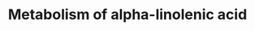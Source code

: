 ---
annotations:
- id: PW:0001158
  parent: classic metabolic pathway
  type: Pathway Ontology
  value: alpha-linolenic acid metabolic pathway
- id: PW:0000485
  parent: classic metabolic pathway
  type: Pathway Ontology
  value: eicosanoid metabolic pathway
- id: PW:0000523
  parent: classic metabolic pathway
  type: Pathway Ontology
  value: linoleic acid metabolic pathway
authors:
- Chris
- Egonw
- DeSl
- AlexanderPico
- Khanspers
- MaintBot
- Finterly
- Eweitz
citedin:
- link: 10.1016/j.plipres.2024.101276
  title: 'Oxylipin profiling for clinical research: Current status and future perspectives
    (2024)'
- link: 10.1038/s41598-024-70629-7
  title: The differential expression of adipose tissue genes in short, medium and
    long-term periods after bariatric surgery (2024)
communities: []
description: Metabolism of alpha-linolenic acid and linoleic acid to their respective
  acids. Both of these processes are catalyzed primarily by FADS1 and FADS2. The conversion
  of arachidonic acid to prostanoids is catalysed by prostaglandin G/H synthase 2
  and the conversion of arachidonic acid to lipoxins is catalysed by different types
  of lipoxygenases.
last-edited: 2024-07-27
ndex: 3215f249-8b6c-11eb-9e72-0ac135e8bacf
organisms:
- Homo sapiens
redirect_from:
- /index.php/Pathway:WP4586
- /instance/WP4586
- /instance/WP4586_r134732
revision: r134732
schema-jsonld:
- '@context': https://schema.org/
  '@id': https://wikipathways.github.io/pathways/WP4586.html
  '@type': Dataset
  creator:
    '@type': Organization
    name: WikiPathways
  description: Metabolism of alpha-linolenic acid and linoleic acid to their respective
    acids. Both of these processes are catalyzed primarily by FADS1 and FADS2. The
    conversion of arachidonic acid to prostanoids is catalysed by prostaglandin G/H
    synthase 2 and the conversion of arachidonic acid to lipoxins is catalysed by
    different types of lipoxygenases.
  keywords:
  - 12-HEPE
  - 12-HETE
  - 12-HPEPE
  - 12-HPETE
  - 12-Lipoxygenase
  - 15-HEPE
  - 15-HETE
  - 15-Lipoxygenase
  - 5-HETE
  - 5-HPETE
  - 5-Lipoxygenase
  - Alpha-linolenic acid
  - Arachidonic acid
  - Arachidonic acid 5-hydroperoxide
  - Dihomo-gamma-linolenic acid
  - Docosahexaenoic acids
  - Eicosapentaenoic acid
  - FADS1
  - FADS2
  - Gamma-linolenic acid
  - LTA4
  - LXA4
  - LXB4
  - Linoleic acid
  - PGG2
  - PGH2
  - Prostaglandin G/H synthase 2
  license: CC0
  name: Metabolism of alpha-linolenic acid
seo: CreativeWork
title: Metabolism of alpha-linolenic acid
wpid: WP4586
---